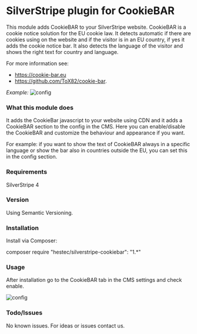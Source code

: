 # SilverStripe plugin for CookieBAR #

This module adds CookieBAR to your SilverStripe website. CookieBAR is a cookie notice solution for the EU cookie law. It detects automatic if there are cookies using on the website and if the visitor is in an EU country, if yes it adds the cookie notice bar. It also detects the language of the visitor and shows the right text for country and language.

For more information see:
* https://cookie-bar.eu
* https://github.com/ToX82/cookie-bar.

_Example:_
![config](https://res.cloudinary.com/hestec/image/upload/v1523968962/silverstripe-cookiebar/bar-example.jpg)

### What this module does ###

It adds the CookieBar javascript to your website using CDN and it adds a CookieBAR section to the config in the CMS. Here you can enable/disable the CookieBAR and customize the behaviour and appearance if you want.

For example: if you want to show the text of CookieBAR always in a specific language or show the bar also in countries outside the EU, you can set this in the config section.

### Requirements ###

SilverStripe 4

### Version ###

Using Semantic Versioning.

### Installation ###

Install via Composer:

composer require "hestec/silverstripe-cookiebar": "1.*"

### Usage ###

After installation go to the CookieBAR tab in the CMS settings and check enable.

![config](https://res.cloudinary.com/hestec/image/upload/v1523968405/silverstripe-cookiebar/config.jpg)

### Todo/Issues ###

No known issues. For ideas or issues contact us.